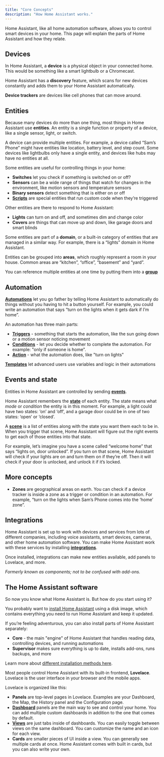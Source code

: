 ```yaml
---
title: "Core Concepts"
description: "How Home Assistant works."
---
```


Home Assistant, like all home automation software, allows you to control smart devices in your home. This page will explain the parts of Home Assistant and how they relate.

## Devices

In Home Assistant, a **device** is a physical object in your connected home. This would be something like a smart lightbulb or a Chromecast.

Home Assistant has a **discovery** feature, which scans for new devices constantly and adds them to your Home Assistant automatically.

**Device trackers** are devices like cell phones that can move around.

## Entities

Because many devices do more than one thing, most things in Home Assistant use  **entities**. An entity is a single function or property of a device, like a single sensor, light, or switch.

A device can provide multiple entities. For example, a device called “Sam’s Phone” might have entities like location, battery level, and step count. Some devices like lightbulbs only have a single entity, and devices like hubs may have no entities at all.

Some entities are useful for controlling things in your home:

- **Switches** let you check if something is switched on or off?
- **Sensors** can be a wide range of things that watch for changes in the environment, like motion sensors and temperature sensors
- **Binary sensors** detect something that is either on or off
- **[Scripts](https://www.home-assistant.io/docs/scripts/)** are special entities that run custom code when they’re triggered

Other entities are there to respond to Home Assistant:

- **Lights** can turn on and off, and sometimes dim and change color
- **Covers** are things that can move up and down, like garage doors and smart blinds

Some entities are part of a **domain**, or a built-in category of entities that are managed in a similar way. For example, there is a “lights” domain in Home Assistant.

Entities can be grouped into **areas**, which roughly represent a room in your house. Common areas are “kitchen”, “office”, “basement” and “yard”.

You can reference multiple entities at one time by putting them into a **[group](https://www.home-assistant.io/integrations/group/)**

## Automation

**[Automations](https://www.home-assistant.io/docs/automation/)** let you go father by telling Home Assistant to automatically do things without you having to hit a button yourself. For example, you could write an automation that says “turn on the lights when it gets dark if I’m home”.

An automation has three main parts:

- **[Triggers](https://www.home-assistant.io/docs/automation/trigger/)** - something that starts the automation, like the sun going down or a motion sensor noticing movement
- **[Conditions](https://www.home-assistant.io/docs/automation/condition/)** - let you decide whether to complete the automation. For example: "only if someone is home".
- **[Action](https://www.home-assistant.io/docs/automation/action/)** - what the automation does, like "turn on lights"

**[Templates](https://www.home-assistant.io/docs/automation/templating/)** let advanced users use variables and logic in their automations

## Events and state

Entities in Home Assistant are controlled by sending **[events](https://www.home-assistant.io/docs/configuration/events/)**.

Home Assistant remembers the **[state](https://www.home-assistant.io/docs/configuration/state_object/)** of each entity. The state means what *mode* or *condition* the entity is in this moment. For example, a light could have two states: ‘on’ and ‘off’, and a garage door could be in one of two states: ‘open’ or ‘closed’.

A **[scene](https://www.home-assistant.io/docs/scene/)** is a list of entities along with the state you want them each to be in. When you trigger that scene, Home Assistant will figure out the right events to get each of those entities into that state.

For example, let’s imagine you have a scene called “welcome home” that says “lights on, door unlocked”. If you turn on that scene, Home Assistant will check if your lights are on and turn them on if they’re off. Then it will check if your door is unlocked, and unlock it if it’s locked.

## More concepts

- **Zones** are geographical areas on earth. You can check if a device tracker is inside a zone as a trigger or condition in an automation. For example, “turn on the lights when Sam’s Phone comes into the ‘home’ zone”.

## Integrations

Home Assistant is set up to work with devices and services from lots of different companies, including voice assistants, smart devices, cameras, and other home automation software. You can make Home Assistant work with these services by installing **[integrations](https://www.home-assistant.io/integrations)**.

Once installed, integrations can make new entities available, add panels to Lovelace, and more.

_Formerly known as components; not to be confused with add-ons._

## The Home Assistant software

So now you know what Home Assistant is. But how do you start using it?

You probably want to [install Home Assistant](https://www.home-assistant.io/getting-started/) using a disk image, which contains everything you need to run Home Assistant and keep it updated.

If you’re feeling adventurous, you can also install parts of Home Assistant separately:

- **Core** - the main "engine" of Home Assistant that handles reading data, controlling devices, and running automations
- **Supervisor** makes sure everything is up to date, installs add-ons, runs backups, and more

Learn more about [different installation methods here](https://community.home-assistant.io/t/home-assistant-installation-methods/207703).

Most people control Home Assistant with its built-in frontend, **Lovelace**. Lovelace is the user interface in your browser and the mobile apps.

Lovelace is organized like this:

- **Panels** are top-level pages in Lovelace. Examples are your Dashboard, the Map, the History panel and the Configuration page.
- **[Dashboard](https://www.home-assistant.io/lovelace/dashboards-and-views)** panels are the main way to see and control your home. You can add multiple custom dashboards in addition to the one that comes by default.
- **[Views](https://www.home-assistant.io/lovelace/dashboards-and-views)** are just tabs inside of dashboards. You can easily toggle between views on the same dashboard. You can customize the name and an icon for each view.
- **Cards** are smaller pieces of UI inside a view. You can generally see multiple cards at once. Home Assistant comes with built in cards, but you can also write your own.
